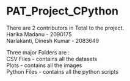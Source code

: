 # PAT_Project_CPython

There are 2 contributors in Total to the project.\
Harika Madanu - 2090175\
Narlakanti, Dinesh Kumar - 2083649  

Three major Folders are :\
CSV Files - contains all the datasets\
Plots - contains all the images\
Python Files - contains all the python scripts  



